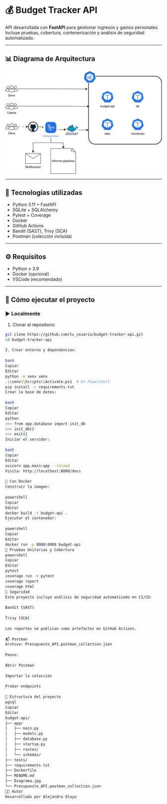 # 💰 Budget Tracker API

API desarrollada con **FastAPI** para gestionar ingresos y gastos personales. Incluye pruebas, cobertura, contenerización y análisis de seguridad automatizado.

---

## 📊 Diagrama de Arquitectura

![Diagrama de Arquitectura](Diagrama.jpg)

---

## 🚀 Tecnologías utilizadas

- Python 3.11 + FastAPI
- SQLite + SQLAlchemy
- Pytest + Coverage
- Docker
- GitHub Actions
- Bandit (SAST), Trivy (SCA)
- Postman (colección incluida)

---

## ⚙️ Requisitos

- Python ≥ 3.9
- Docker (opcional)
- VSCode (recomendado)

---

## 🧪 Cómo ejecutar el proyecto

### ▶️ Localmente

1. Clonar el repositorio:

```bash
git clone https://github.com/tu_usuario/budget-tracker-api.git
cd budget-tracker-api

2. Crear entorno y dependencias:

bash
Copiar
Editar
python -m venv venv
.\\venv\\Scripts\\Activate.ps1  # En PowerShell
pip install -r requirements.txt
Crear la base de datos:

bash
Copiar
Editar
python
>>> from app.database import init_db
>>> init_db()
>>> exit()
Iniciar el servidor:

bash
Copiar
Editar
uvicorn app.main:app --reload
Visita: http://localhost:8000/docs

🐳 Con Docker
Construir la imagen:

powershell
Copiar
Editar
docker build -t budget-api .
Ejecutar el contenedor:

powershell
Copiar
Editar
docker run -p 8000:8000 budget-api
🧪 Pruebas Unitarias y Cobertura
powershell
Copiar
Editar
pytest
coverage run -m pytest
coverage report
coverage html
🔐 Seguridad
Este proyecto incluye análisis de seguridad automatizado en CI/CD:

Bandit (SAST)

Trivy (SCA)

Los reportes se publican como artefactos en GitHub Actions.

📬 Postman
Archivo: Presupuesto_API.postman_collection.json

Pasos:

Abrir Postman

Importar la colección

Probar endpoints

🧾 Estructura del proyecto
pgsql
Copiar
Editar
budget-api/
├── app/
│   ├── main.py
│   ├── models.py
│   ├── database.py
│   ├── startup.py
│   ├── routes/
│   └── schemas/
├── tests/
├── requirements.txt
├── Dockerfile
├── README.md
├── Diagrama.jpg
└── Presupuesto_API.postman_collection.json
👨‍💻 Autor
Desarrollado por Alejandro Olaya